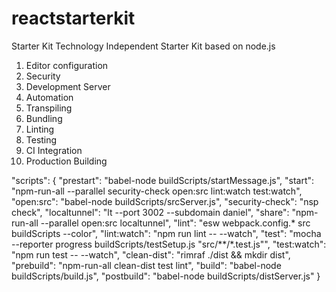 # reactstarterkit
Starter Kit
Technology Independent Starter Kit based on node.js

1. Editor configuration
2. Security
3. Development Server
4. Automation
5. Transpiling
6. Bundling
7. Linting
8. Testing
9. CI Integration
10. Production Building

"scripts": {
  "prestart": "babel-node buildScripts/startMessage.js",
  "start": "npm-run-all --parallel security-check open:src lint:watch test:watch",
  "open:src": "babel-node buildScripts/srcServer.js",
  "security-check": "nsp check",
  "localtunnel": "lt --port 3002 --subdomain daniel",
  "share": "npm-run-all --parallel open:src localtunnel",
  "lint": "esw webpack.config.* src buildScripts --color",
  "lint:watch": "npm run lint -- --watch",
  "test": "mocha --reporter progress buildScripts/testSetup.js \"src/**/*.test.js\"",
  "test:watch": "npm run test -- --watch",
  "clean-dist": "rimraf ./dist && mkdir dist",
  "prebuild": "npm-run-all clean-dist test lint",
  "build": "babel-node buildScripts/build.js",
  "postbuild": "babel-node buildScripts/distServer.js"
}